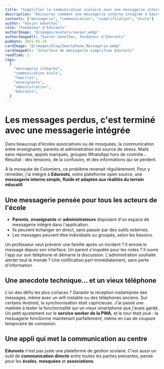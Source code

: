 ```yaml
---
title: "Simplifier la communication scolaire avec une messagerie interne efficace"
description: "Découvrez comment une messagerie interne intégrée à Eduroots simplifie la communication entre professeurs, parents et administration, même sans connexion stable."
contents: ["messagerie", "communication", "simplification", "école"]
author: "Xavier Genolhac"
role: "Fondateur d'Eduroots"
authorImage: "@/images/avatars/xavier.webp"
authorImageAlt: "Xavier Genolhac, fondateur d'Eduroots"
pubDate: 2025-01-14
cardImage: "@/images/blog/Smartphone_Messagerie.webp"
cardImageAlt: "Interface de messagerie simplifiée Eduroots"
readTime: 2
tags:
  [
    "messagerie intégrée",
    "communication école",
    "familles",
    "enseignants",
    "administration",
    "Eduroots",
  ]
---
```


# Les messages perdus, c'est terminé avec une messagerie intégrée

Dans beaucoup d'écoles associatives ou de mosquées, la communication entre enseignants, parents et administration est source de stress. Mails sans réponse, appels manqués, groupes WhatsApp hors de contrôle... Résultat : des tensions, de la confusion, et des informations qui se perdent.

À la mosquée de Colomiers, ce problème revenait régulièrement. Pour y remédier, j'ai intégré à **Eduroots**, notre plateforme open source, une **messagerie interne simple, fluide et adaptée aux réalités du terrain éducatif**.

## Une messagerie pensée pour tous les acteurs de l'école

- **Parents**, **enseignants** et **administrateurs** disposent d'un espace de messagerie intégré dans l'application.
- Ils peuvent échanger en direct, sans passer par des outils externes.
- Les messages peuvent être individuels ou groupés, selon les besoins.

Un professeur veut prévenir une famille après un incident ? Il envoie le message depuis son interface.
Un parent s'inquiète pour les notes ? Il ouvre l'app sur son téléphone et démarre la discussion.
L'administration souhaite alerter tout le monde ? Une notification part immédiatement, sans perte d'information.

## Une anecdote technique… et un vieux téléphone

L'un des défis les plus coriaces ? Garantir la réception instantanée des messages, même avec un wifi instable ou des téléphones anciens. Sur certains Android, la synchronisation était capricieuse.
J'ai passé une matinée à tester la fonctionnalité sur un vieux smartphone que j'avais gardé. Un petit ajustement sur le **service worker de la PWA**, et le tour était joué : la messagerie fonctionne maintenant parfaitement, même en cas de coupure temporaire de connexion.

## Une appli qui met la communication au centre

**Eduroots** n'est pas juste une plateforme de gestion scolaire. C'est aussi un outil de **communication directe** entre toutes les parties prenantes, pensé pour les **écoles**, **mosquées** et **associations**.
